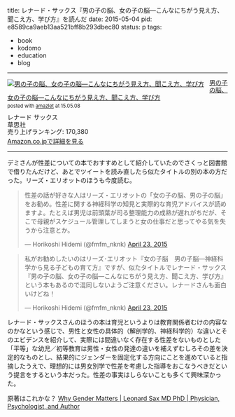 title: レナード・サックス『男の子の脳、女の子の脳―こんなにちがう見え方、聞こえ方、学び方』を読んだ
date: 2015-05-04
pid: e8589ca9aeb13aa521bff8b293dbec80
status: p
tags:
- book
- kodomo
- education
- blog
---

<div class="amazlet-box" style="margin-bottom:0px;"><div class="amazlet-image" style="float:left;margin:0px 12px 1px 0px;"><a href="http://www.amazon.co.jp/exec/obidos/ASIN/4794214952/dotimpact-22/ref=nosim/" name="amazletlink" target="_blank"><img src="http://ecx.images-amazon.com/images/I/51J92RN5F7L._SL160_.jpg" alt="男の子の脳、女の子の脳―こんなにちがう見え方、聞こえ方、学び方" style="border: none;" /></a></div><div class="amazlet-info" style="line-height:120%; margin-bottom: 10px"><div class="amazlet-name" style="margin-bottom:10px;line-height:120%"><a href="http://www.amazon.co.jp/exec/obidos/ASIN/4794214952/dotimpact-22/ref=nosim/" name="amazletlink" target="_blank">男の子の脳、女の子の脳―こんなにちがう見え方、聞こえ方、学び方</a><div class="amazlet-powered-date" style="font-size:80%;margin-top:5px;line-height:120%">posted with <a href="http://www.amazlet.com/" title="amazlet" target="_blank">amazlet</a> at 15.05.08</div></div><div class="amazlet-detail">レナード サックス <br />草思社 <br />売り上げランキング: 170,380<br /></div><div class="amazlet-sub-info" style="float: left;"><div class="amazlet-link" style="margin-top: 5px"><a href="http://www.amazon.co.jp/exec/obidos/ASIN/4794214952/dotimpact-22/ref=nosim/" name="amazletlink" target="_blank">Amazon.co.jpで詳細を見る</a></div></div></div><div class="amazlet-footer" style="clear: left"></div></div>

----

デミさんが性差についての本でおすすめとして紹介していたのでさくっと図書館で借りたんだけど、あとでツイートを読み直したら似たタイトルの別の本の方だった。リーズ・エリオットのほうも今度読む。

<blockquote class="twitter-tweet" lang="en"><p lang="ja" dir="ltr">性差の話が好きな人はリーズ・エリオットの「女の子の脳、男の子の脳」をお勧め。性差に関する神経科学の知見と実際的な育児アドバイスが読めますよ。たとえば男児は前頭葉が司る整理能力の成熟が遅れがちだが、そこで母親がスケジュール管理してしまうと女の仕事だと思ってやる気を失うから注意とか。</p>&mdash; Horikoshi Hidemi (@fmfm_nknk) <a href="https://twitter.com/fmfm_nknk/status/591200379678818305">April 23, 2015</a></blockquote>
<script async src="//platform.twitter.com/widgets.js" charset="utf-8"></script>

<blockquote class="twitter-tweet" lang="en"><p lang="ja" dir="ltr">私がお勧めしたいのはリーズ･エリオット『女の子脳　男の子脳―神経科学から見る子どもの育て方』ですが、似たタイトルでレナード・サックス『男の子の脳、女の子の脳―こんなにちがう見え方、聞こえ方、学び方』という本もあるので混同しないようご注意ください。レナードさんも面白いけどね！</p>&mdash; Horikoshi Hidemi (@fmfm_nknk) <a href="https://twitter.com/fmfm_nknk/status/591206862952902656">April 23, 2015</a></blockquote>
<script async src="//platform.twitter.com/widgets.js" charset="utf-8"></script>

レナード・サックスさんのほうの本は育児というよりは教育関係者むけの内容なのかなという感じで、男性と女性の具体的（解剖学的、神経科学的）な違いとそのエビデンスを紹介して、実際には間違いなく存在する性差をないものとした「平等」な幼児／初等教育は男性・女性の発達の違いを補えずむしろその差を決定的なものとし、結果的にジェンダーを固定化する方向にことを進めていると指摘したうえで、理想的には男女別学で性差を考慮した指導をおこなうべきだという提言をするという本だった。性差の事実はしらないことも多くて興味深かった。

原著はこれかな？
[Why Gender Matters | Leonard Sax MD PhD | Physician, Psychologist, and Author][1]

[1]:	http://www.leonardsax.com/books/why-gender-matters/
